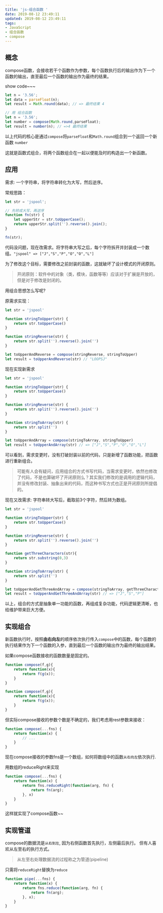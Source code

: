 ```yaml
---
title: 'js-组合函数 '
date: 2019-08-12 23:49:11
updated: 2019-08-12 23:49:11
tags:
- JavaScript
- 组合函数
- compose
---
```


## 概念

compose函数，会接收若干个函数作为参数，每个函数执行后的输出作为下一个函数的输出，直至最后一个函数的输出作为最终的结果。

show code~~~

```js
let n = '3.56';
let data = parseFloat(n);
let result = Math.round(data); // => 最终结果 4

// 用 组合函数
let n = '3.56';
let number = compose(Math.round,parseFloat);
let result = number(n); // =>4 最终结果

```

以上代码的核心是通过`compose`将`parseFloat`和`Math.round`组合到一个返回一个新函数 `number`

这就是函数式组合，将两个函数组合在一起以便能及时的构造出一个新函数。

<!-- more -->

## 应用

需求: 一个字符串，将字符串转化为大写，然后逆序。

常规思路：

```js
let str = 'jspool';

// 先转成大写，再逆序
function fn(str) {
    let upperStr = str.toUpperCase();
    return upperStr.split('').reverse().join();
}

fn(str);
```

代码没问题，现在改需求。将字符串大写之后，每个字符拆开并封装成一个数组。`"jspool" => ["J","S","P","O","O","L"]`

为了修改这个目标，需要修改之前封装的函数，这就破坏了设计模式的开闭原则。

> 开闭原则：软件中的对象（类，模块，函数等等）应该对于扩展是开放的，但是对于修改是封闭的。

用组合思想怎么写呢?

原需求实现：

```js
let str = 'jspool'

function stringToUpper(str) {
    return str.toUpperCase()
}

function stringReverse(str) {
    return str.split('').reverse().join('')
}

let toUpperAndReverse = compose(stringReverse, stringToUpper)
let result = toUpperAndReverse(str) // "LOOPSJ"

```

现在实现新需求

```js
let str = 'jspool'

function stringToUpper(str) {
    return str.toUpperCase()
}

function stringReverse(str) {
    return str.split('').reverse().join('')
}

function stringToArray(str) {
    return str.split('')
}

let toUpperAndArray = compose(stringToArray, stringToUpper)
let result = toUpperAndArray(str) // => ["J","S","P","O","O","L"]
```

可以看到，需求变更时，没有打破封装以前的代码，只是新增了函数功能，把函数进行重新组合。

> 可能有人会有疑问，应用组合的方式书写代码，当需求变更时，依然也修改了代码，不是也算破坏了开闭原则么？其实我们修改的是调用的逻辑代码，并没有修改封装、抽象出来的代码，而这种书写方式也正是开闭原则所提倡的。

现在又改需求: 字符串转大写后，截取前3个字符，然后转为数组。

```js
let str = 'jspool'

function stringToUpper(str) {
    return str.toUpperCase()
}

function stringReverse(str) {
    return str.split('').reverse().join('')
}

function getThreeCharacters(str){
    return str.substring(0,3)
}

function stringToArray(str) {
    return str.split('')
}

let toUpperAndGetThreeAndArray = compose(stringToArray, getThreeCharacters,stringToUpper)
let result = toUpperAndGetThreeAndArray(str) // => ["J","S","P"]

```

以上，组合的方式是抽象单一功能的函数，再组成复杂功能，代码逻辑更清晰，也给维护带来巨大方便。

## 实现组合

新函数执行时，按照**由右向左**的顺序依次执行传入`compose`中的函数，每个函数的执行结果作为下一个函数的入参，直到最后一个函数的输出作为最终的输出结果。

如果compose函数接收的函数数量是固定的。

```js
function compose(f,g){
    return function(x){
        return f(g(x));
    }
}

function compose(f,g){
    return function(x){
        return f(g(x));
    }
}
```

但实际compose接收的参数个数是不确定的，我们考虑用rest参数来接收：

```js
function compose(...fns) {
    return function(x) {
        // ...
    }
}
```

现在compose接收的参数fns是一个数组，如何将数组中的函数`从右向左`依次执行.

用数组的reduceRight来实现

```js
function compose(...fns) {
    return function(x) {
        return fns.reduceRight(function(arg, fn) {
            return fn(arg);
        }, x)
    }
}
```

这样就实现了compose函数~~

## 实现管道

compose的数据流是`从右到左`, 因为右侧函数首先执行，左侧最后执行。
但有人喜欢从左至右的执行方式。

> 从左至右处理数据流的过程称之为管道(pipeline)

只需将`reduceRight`替换为`reduce`

```js
function pipe(...fns) {
    return function(x) {
        return fns.reduce(function(arg, fn) {
            return fn(arg);
        }, x);
    }
}
```
